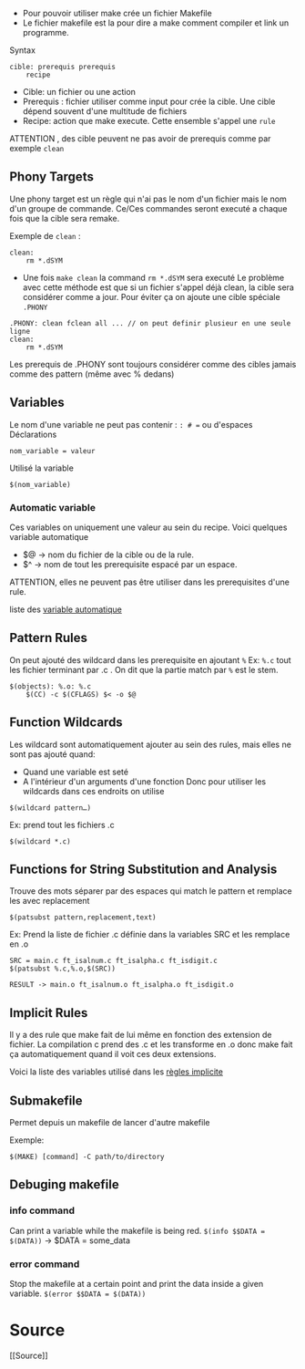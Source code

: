 - Pour pouvoir utiliser make crée un fichier Makefile
- Le fichier makefile est la pour dire a make comment compiler et link un programme.

Syntax
```
cible: prerequis prerequis
	recipe
```
- Cible: un fichier ou une action
- Prerequis : fichier utiliser comme input pour crée la cible. Une cible dépend souvent d'une multitude de fichiers
- Recipe: action que make execute.
Cette ensemble s'appel une `rule`

ATTENTION , des cible peuvent ne pas avoir de prerequis comme par exemple `clean`

## Phony Targets
Une phony target est un règle qui n'ai pas le nom d'un fichier mais le nom d'un groupe de commande. Ce/Ces commandes seront executé a chaque fois que la cible sera remake.

Exemple de `clean` :
```
clean:
	rm *.dSYM
```
- Une fois `make clean` la command `rm *.dSYM` sera executé
Le problème avec cette méthode est que si un fichier s'appel déjà clean, la cible sera considérer comme a jour.
Pour éviter ça on ajoute une cible spéciale `.PHONY`
```
.PHONY: clean fclean all ... // on peut definir plusieur en une seule ligne
clean:
	rm *.dSYM
```
 Les prerequis de .PHONY sont toujours considérer comme des cibles jamais comme des pattern (même avec % dedans)

## Variables
Le nom d'une variable ne peut pas contenir : `: # =`  ou d'espaces
Déclarations
```
nom_variable = valeur 
```

Utilisé la variable 
```
$(nom_variable)
```

### Automatic variable
Ces variables on uniquement une valeur au sein du recipe.
Voici quelques variable automatique
- $@ -> nom du fichier de la cible ou de la rule.
- $^   -> nom de tout les prerequisite espacé par un espace.

ATTENTION, elles ne peuvent pas être utiliser dans les prerequisites d'une rule.

liste des [variable automatique](https://www.gnu.org/software/make/manual/make.html#Automatic-Variables)
## Pattern Rules
On peut ajouté des wildcard dans les  prerequisite  en ajoutant `%` 
Ex: `%.c` tout les fichier terminant par .c . On dit que la partie match par `%` est le stem.
```
$(objects): %.o: %.c
    $(CC) -c $(CFLAGS) $< -o $@
```

## Function Wildcards
Les wildcard sont automatiquement ajouter au sein des rules, mais elles ne sont pas ajouté quand:
- Quand une variable est seté
- A l'intérieur d'un arguments d'une fonction
Donc pour utiliser les wildcards dans ces endroits on utilise
```
$(wildcard pattern…)
```
Ex: prend tout les fichiers .c
```
$(wildcard *.c)
```
## Functions for String Substitution and Analysis
Trouve des mots séparer par des espaces qui match le pattern et remplace les avec replacement
```
$(patsubst pattern,replacement,text)
```

Ex: Prend la liste de fichier .c  définie dans la variables SRC et les remplace en .o 
```
SRC = main.c ft_isalnum.c ft_isalpha.c ft_isdigit.c
$(patsubst %.c,%.o,$(SRC))

RESULT -> main.o ft_isalnum.o ft_isalpha.o ft_isdigit.o
```

## Implicit Rules

Il y a des rule que make fait de lui même en fonction des extension de fichier.
La compilation c prend des .c et les transforme en .o  donc make fait ça automatiquement quand il voit ces deux extensions.

Voici la liste des variables utilisé dans les  [règles implicite](https://www.gnu.org/software/make/manual/make.html#Implicit-Variables)


## Submakefile
Permet depuis un makefile de lancer d'autre makefile

Exemple:
```
$(MAKE) [command] -C path/to/directory
```

## Debuging makefile 
### info command
Can print a variable while the makefile is being red.
`$(info $$DATA = $(DATA))`
	-> $DATA = some_data
### error command
Stop the makefile at a certain point and print the data inside a given variable.
`$(error $$DATA = $(DATA))`
# Source
[[Source]]
